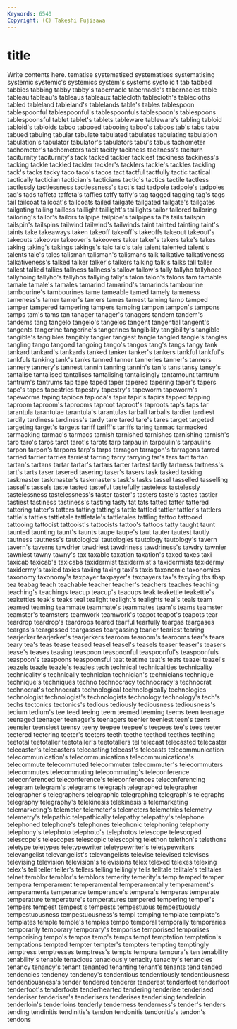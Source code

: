 ```yaml
---
Keywords: 6540 
Copyright: (C) Takeshi Fujisawa
---
```


# title

Write contents here.
tematise systematised systematises systematising systemic systemic's systemics
system's systems systolic t tab tabbed tabbies tabbing tabby tabby's
tabernacle tabernacle's tabernacles table tableau tableau's tableaus tableaux tablecloth tablecloth's
tablecloths tabled tableland tableland's tablelands table's tables tablespoon tablespoonful tablespoonful's
tablespoonfuls tablespoon's tablespoons tablespoonsful tablet tablet's tablets tableware tableware's tabling
tabloid tabloid's tabloids taboo tabooed tabooing taboo's taboos tab's tabs
tabu tabued tabuing tabular tabulate tabulated tabulates tabulating tabulation tabulation's
tabulator tabulator's tabulators tabu's tabus tachometer tachometer's tachometers tacit tacitly
tacitness tacitness's taciturn taciturnity taciturnity's tack tacked tackier tackiest tackiness
tackiness's tacking tackle tackled tackler tackler's tacklers tackle's tackles tackling
tack's tacks tacky taco taco's tacos tact tactful tactfully tactic
tactical tactically tactician tactician's tacticians tactic's tactics tactile tactless tactlessly
tactlessness tactlessness's tact's tad tadpole tadpole's tadpoles tad's tads taffeta
taffeta's taffies taffy taffy's tag tagged tagging tag's tags tail
tailcoat tailcoat's tailcoats tailed tailgate tailgated tailgate's tailgates tailgating tailing
tailless taillight taillight's taillights tailor tailored tailoring tailoring's tailor's tailors
tailpipe tailpipe's tailpipes tail's tails tailspin tailspin's tailspins tailwind tailwind's
tailwinds taint tainted tainting taint's taints take takeaways taken takeoff
takeoff's takeoffs takeout takeout's takeouts takeover takeover's takeovers taker taker's
takers take's takes taking taking's takings takings's talc talc's tale
talent talented talent's talents tale's tales talisman talisman's talismans talk
talkative talkativeness talkativeness's talked talker talker's talkers talking talk's talks
tall taller tallest tallied tallies tallness tallness's tallow tallow's tally
tallyho tallyhoed tallyhoing tallyho's tallyhos tallying tally's talon talon's talons
tam tamable tamale tamale's tamales tamarind tamarind's tamarinds tambourine tambourine's
tambourines tame tameable tamed tamely tameness tameness's tamer tamer's tamers
tames tamest taming tamp tamped tamper tampered tampering tampers tamping
tampon tampon's tampons tamps tam's tams tan tanager tanager's tanagers
tandem tandem's tandems tang tangelo tangelo's tangelos tangent tangential tangent's
tangents tangerine tangerine's tangerines tangibility tangibility's tangible tangible's tangibles tangibly
tangier tangiest tangle tangled tangle's tangles tangling tango tangoed tangoing
tango's tangos tang's tangs tangy tank tankard tankard's tankards tanked
tanker tanker's tankers tankful tankful's tankfuls tanking tank's tanks tanned
tanner tanneries tanner's tanners tannery tannery's tannest tannin tanning tannin's
tan's tans tansy tansy's tantalise tantalised tantalises tantalising tantalisingly tantamount
tantrum tantrum's tantrums tap tape taped taper tapered tapering taper's
tapers tape's tapes tapestries tapestry tapestry's tapeworm tapeworm's tapeworms taping
tapioca tapioca's tapir tapir's tapirs tapped tapping taproom taproom's taprooms
taproot taproot's taproots tap's taps tar tarantula tarantulae tarantula's tarantulas
tarball tarballs tardier tardiest tardily tardiness tardiness's tardy tare tared
tare's tares target targeted targeting target's targets tariff tariff's tariffs
taring tarmac tarmacked tarmacking tarmac's tarmacs tarnish tarnished tarnishes tarnishing
tarnish's taro taro's taros tarot tarot's tarots tarp tarpaulin tarpaulin's
tarpaulins tarpon tarpon's tarpons tarp's tarps tarragon tarragon's tarragons tarred
tarried tarrier tarries tarriest tarring tarry tarrying tar's tars tart
tartan tartan's tartans tartar tartar's tartars tarter tartest tartly tartness
tartness's tart's tarts taser tasered tasering taser's tasers task tasked
tasking taskmaster taskmaster's taskmasters task's tasks tassel tasselled tasselling tassel's
tassels taste tasted tasteful tastefully tasteless tastelessly tastelessness tastelessness's taster
taster's tasters taste's tastes tastier tastiest tastiness tastiness's tasting tasty
tat tats tatted tatter tattered tattering tatter's tatters tatting tatting's
tattle tattled tattler tattler's tattlers tattle's tattles tattletale tattletale's tattletales
tattling tattoo tattooed tattooing tattooist tattooist's tattooists tattoo's tattoos tatty
taught taunt taunted taunting taunt's taunts taupe taupe's taut tauter
tautest tautly tautness tautness's tautological tautologies tautology tautology's tavern tavern's
taverns tawdrier tawdriest tawdriness tawdriness's tawdry tawnier tawniest tawny tawny's
tax taxable taxation taxation's taxed taxes taxi taxicab taxicab's taxicabs
taxidermist taxidermist's taxidermists taxidermy taxidermy's taxied taxies taxiing taxing taxi's
taxis taxonomic taxonomies taxonomy taxonomy's taxpayer taxpayer's taxpayers tax's taxying
tbs tbsp tea teabag teach teachable teacher teacher's teachers teaches
teaching teaching's teachings teacup teacup's teacups teak teakettle teakettle's teakettles
teak's teaks teal tealight tealight's tealights teal's teals team teamed
teaming teammate teammate's teammates team's teams teamster teamster's teamsters teamwork
teamwork's teapot teapot's teapots tear teardrop teardrop's teardrops teared tearful
tearfully teargas teargases teargas's teargassed teargasses teargassing tearier teariest tearing
tearjerker tearjerker's tearjerkers tearoom tearoom's tearooms tear's tears teary tea's
teas tease teased teasel teasel's teasels teaser teaser's teasers tease's
teases teasing teaspoon teaspoonful teaspoonful's teaspoonfuls teaspoon's teaspoons teaspoonsful teat
teatime teat's teats teazel teazel's teazels teazle teazle's teazles tech
technical technicalities technicality technicality's technically technician technician's technicians technique technique's
techniques techno technocracy technocracy's technocrat technocrat's technocrats technological technologically technologies
technologist technologist's technologists technology technology's tech's techs tectonics tectonics's tedious
tediously tediousness tediousness's tedium tedium's tee teed teeing teem teemed
teeming teems teen teenage teenaged teenager teenager's teenagers teenier teeniest
teen's teens teensier teensiest teensy teeny teepee teepee's teepees tee's
tees teeter teetered teetering teeter's teeters teeth teethe teethed teethes
teething teetotal teetotaller teetotaller's teetotallers tel telecast telecasted telecaster telecaster's
telecasters telecasting telecast's telecasts telecommunication telecommunication's telecommunications telecommunications's telecommute telecommuted
telecommuter telecommuter's telecommuters telecommutes telecommuting telecommuting's teleconference teleconferenced teleconference's teleconferences
teleconferencing telegram telegram's telegrams telegraph telegraphed telegrapher telegrapher's telegraphers telegraphic
telegraphing telegraph's telegraphs telegraphy telegraphy's telekinesis telekinesis's telemarketing telemarketing's telemeter
telemeter's telemeters telemetries telemetry telemetry's telepathic telepathically telepathy telepathy's telephone
telephoned telephone's telephones telephonic telephoning telephony telephony's telephoto telephoto's telephotos
telescope telescoped telescope's telescopes telescopic telescoping telethon telethon's telethons teletype
teletypes teletypewriter teletypewriter's teletypewriters televangelist televangelist's televangelists televise televised televises
televising television television's televisions telex telexed telexes telexing telex's tell
teller teller's tellers telling tellingly tells telltale telltale's telltales telnet
temblor temblor's temblors temerity temerity's temp temped temper tempera temperament
temperamental temperamentally temperament's temperaments temperance temperance's tempera's temperas temperate temperature
temperature's temperatures tempered tempering temper's tempers tempest tempest's tempests tempestuous
tempestuously tempestuousness tempestuousness's tempi temping template template's templates temple temple's
temples tempo temporal temporally temporaries temporarily temporary temporary's temporise temporised
temporises temporising tempo's tempos temp's temps tempt temptation temptation's temptations
tempted tempter tempter's tempters tempting temptingly temptress temptresses temptress's tempts
tempura tempura's ten tenability tenability's tenable tenacious tenaciously tenacity tenacity's
tenancies tenancy tenancy's tenant tenanted tenanting tenant's tenants tend tended
tendencies tendency tendency's tendentious tendentiously tendentiousness tendentiousness's tender tendered tenderer
tenderest tenderfeet tenderfoot tenderfoot's tenderfoots tenderhearted tendering tenderise tenderised tenderiser
tenderiser's tenderisers tenderises tenderising tenderloin tenderloin's tenderloins tenderly tenderness tenderness's
tender's tenders tending tendinitis tendinitis's tendon tendonitis tendonitis's tendon's tendons
